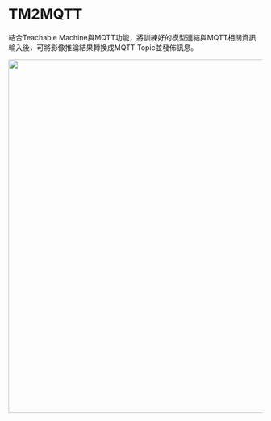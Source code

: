 # TM2MQTT
結合Teachable Machine與MQTT功能，將訓練好的模型連結與MQTT相關資訊輸入後，可將影像推論結果轉換成MQTT Topic並發佈訊息。
<p align="center">
  <img src="https://github.com/YisrealHung/CV2MQTT/blob/main/album/show.png" width="700"/>
</p>
